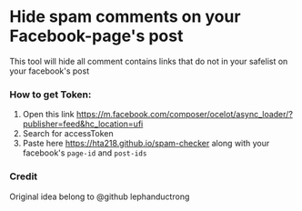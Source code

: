 # Hide spam comments on your Facebook-page's post

This tool will hide all comment contains links that do not in your safelist on your facebook's post

### How to get Token:

1. Open this link https://m.facebook.com/composer/ocelot/async_loader/?publisher=feed&hc_location=ufi
2. Search for accessToken
3. Paste here https://hta218.github.io/spam-checker along with your facebook's `page-id` and `post-ids`

### Credit
Original idea belong to @github lephanductrong
